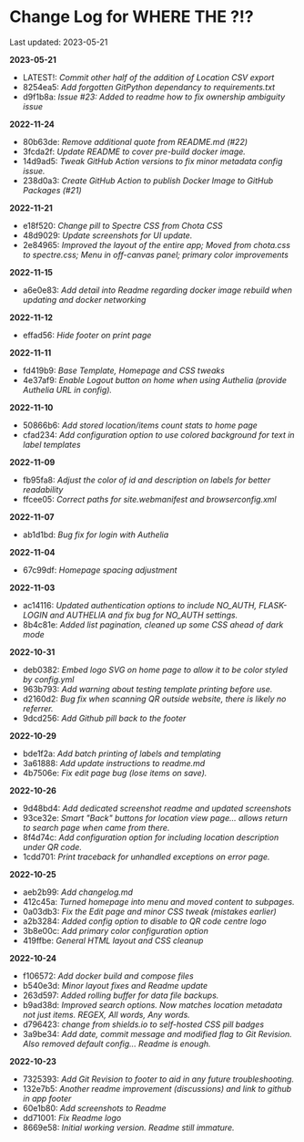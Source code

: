 # Change Log for WHERE THE ?!?

Last updated: 2023-05-21

**2023-05-21**

 - LATEST!: *Commit other half of the addition of Location CSV export*
 - 8254ea5: *Add forgotten GitPython dependancy to requirements.txt*
 - d9f1b8a: *Issue #23: Added to readme how to fix ownership ambiguity issue*

**2022-11-24**

 - 80b63de: *Remove additional quote from README.md (#22)*
 - 3fcda2f: *Update README to cover pre-build docker image.*
 - 14d9ad5: *Tweak GitHub Action versions to fix minor metadata config issue.*
 - 238d0a3: *Create GitHub Action to publish Docker Image to GitHub Packages (#21)*

**2022-11-21**

 - e18f520: *Change pill to Spectre CSS from Chota CSS*
 - 48d9029: *Update screenshots for UI update.*
 - 2e84965: *Improved the layout of the entire app; Moved from chota.css to spectre.css; Menu in off-canvas panel; primary color improvements*

**2022-11-15**

 - a6e0e83: *Add detail into Readme regarding docker image rebuild when updating and docker networking*

**2022-11-12**

 - effad56: *Hide footer on print page*

**2022-11-11**

 - fd419b9: *Base Template, Homepage and CSS tweaks*
 - 4e37af9: *Enable Logout button on home when using Authelia (provide Authelia URL in config).*

**2022-11-10**

 - 50866b6: *Add stored location/items count stats to home page*
 - cfad234: *Add configuration option to use colored background for text in label templates*

**2022-11-09**

 - fb95fa8: *Adjust the color of id and description on labels for better readability*
 - ffcee05: *Correct paths for site.webmanifest and browserconfig.xml*

**2022-11-07**

 - ab1d1bd: *Bug fix for login with Authelia*

**2022-11-04**

 - 67c99df: *Homepage spacing adjustment*

**2022-11-03**

 - ac14116: *Updated authentication options to include NO_AUTH, FLASK-LOGIN and AUTHELIA and fix bug for NO_AUTH settings.*
 - 8b4c81e: *Added list pagination, cleaned up some CSS ahead of dark mode*

**2022-10-31**

 - deb0382: *Embed logo SVG on home page to allow it to be color styled by config.yml*
 - 963b793: *Add warning about testing template printing before use.*
 - d2160d2: *Bug fix when scanning QR outside website, there is likely no referrer.*
 - 9dcd256: *Add Github pill back to the footer*

**2022-10-29**

 - bde1f2a: *Add batch printing of labels and templating*
 - 3a61888: *Add update instructions to readme.md*
 - 4b7506e: *Fix edit page bug (lose items on save).*

**2022-10-26**

 - 9d48bd4: *Add dedicated screenshot readme and updated screenshots*
 - 93ce32e: *Smart "Back" buttons for location view page... allows return to search page when came from there.*
 - 8f4d74c: *Add configuration option for including location description under QR code.*
 - 1cdd701: *Print traceback for unhandled exceptions on error page.*

**2022-10-25**

 - aeb2b99: *Add changelog.md*
 - 412c45a: *Turned homepage into menu and moved content to subpages.*
 - 0a03db3: *Fix the Edit page and minor CSS tweak (mistakes earlier)*
 - a2b3284: *Added config option to disable to QR code centre logo*
 - 3b8e00c: *Add primary color configuration option*
 - 419ffbe: *General HTML layout and CSS cleanup*

**2022-10-24**

 - f106572: *Add docker build and compose files*
 - b540e3d: *Minor layout fixes and Readme update*
 - 263d597: *Added rolling buffer for data file backups.*
 - b9ad38d: *Improved search options. Now matches location metadata not just items. REGEX, All words, Any words.*
 - d796423: *change from shields.io to self-hosted CSS pill badges*
 - 3a9be34: *Add date, commit message and modified flag to Git Revision. Also removed default config... Readme is enough.*

**2022-10-23**

 - 7325393: *Add Git Revision to footer to aid in any future troubleshooting.*
 - 132e7b5: *Another readme improvement (discussions) and link to github in app footer*
 - 60e1b80: *Add screenshots to Readme*
 - dd71001: *Fix Readme logo*
 - 8669e58: *Initial working version. Readme still immature.*


